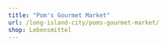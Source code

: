 ```yaml
---
title: "Pom's Gourmet Market"
url: /long-island-city/poms-gourmet-market/
shop: Lebensmittel
---
```

